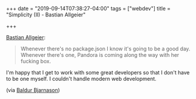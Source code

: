 +++
date = "2019-09-14T07:38:27-04:00"
tags = ["webdev"]
title = "Simplicity (II) - Bastian Allgeier"

+++

[Bastian Allgeier](https://bastianallgeier.com/notes/simplicity-part-2):

> Whenever there's no package.json I know it's going to be a good day. Whenever there's one, Pandora is coming along the way with her fucking box.

I'm happy that I get to work with some great developers so that I don't have to be one myself. I couldn't handle modern web development.

(via [Baldur Bjarnason](https://notes.baldurbjarnason.com/2019/09/14/simplicity-ii.html))


